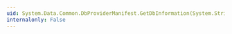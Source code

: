 ```yaml
---
uid: System.Data.Common.DbProviderManifest.GetDbInformation(System.String)
internalonly: False
---
```

